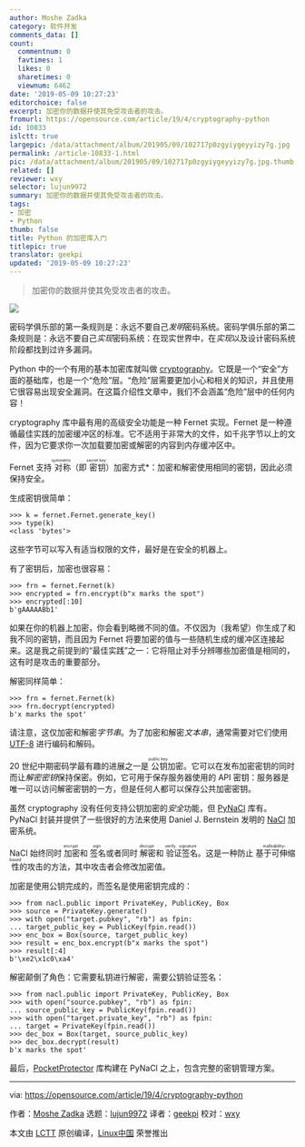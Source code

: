 ```yaml
---
author: Moshe Zadka
category: 软件开发
comments_data: []
count:
  commentnum: 0
  favtimes: 1
  likes: 0
  sharetimes: 0
  viewnum: 6462
date: '2019-05-09 10:27:23'
editorchoice: false
excerpt: 加密你的数据并使其免受攻击者的攻击。
fromurl: https://opensource.com/article/19/4/cryptography-python
id: 10833
islctt: true
largepic: /data/attachment/album/201905/09/102717p0zgyiygeyyizy7g.jpg
permalink: /article-10833-1.html
pic: /data/attachment/album/201905/09/102717p0zgyiygeyyizy7g.jpg.thumb.jpg
related: []
reviewer: wxy
selector: lujun9972
summary: 加密你的数据并使其免受攻击者的攻击。
tags:
- 加密
- Python
thumb: false
title: Python 的加密库入门
titlepic: true
translator: geekpi
updated: '2019-05-09 10:27:23'
---
```



> 
> 加密你的数据并使其免受攻击者的攻击。
> 
> 
> 


![](/data/attachment/album/201905/09/102717p0zgyiygeyyizy7g.jpg)


密码学俱乐部的第一条规则是：永远不要自己*发明*密码系统。密码学俱乐部的第二条规则是：永远不要自己*实现*密码系统：在现实世界中，在*实现*以及设计密码系统阶段都找到过许多漏洞。


Python 中的一个有用的基本加密库就叫做 [cryptography](https://cryptography.io/en/latest/)。它既是一个“安全”方面的基础库，也是一个“危险”层。“危险”层需要更加小心和相关的知识，并且使用它很容易出现安全漏洞。在这篇介绍性文章中，我们不会涵盖“危险”层中的任何内容！


cryptography 库中最有用的高级安全功能是一种 Fernet 实现。Fernet 是一种遵循最佳实践的加密缓冲区的标准。它不适用于非常大的文件，如千兆字节以上的文件，因为它要求你一次加载要加密或解密的内容到内存缓冲区中。


Fernet 支持<ruby> 对称 <rt>  symmetric </rt></ruby>（即<ruby> 密钥 <rt>  secret key </rt></ruby>）加密方式\*：加密和解密使用相同的密钥，因此必须保持安全。


生成密钥很简单：



```
>>> k = fernet.Fernet.generate_key()
>>> type(k)
<class 'bytes'>
```

这些字节可以写入有适当权限的文件，最好是在安全的机器上。


有了密钥后，加密也很容易：



```
>>> frn = fernet.Fernet(k)
>>> encrypted = frn.encrypt(b"x marks the spot")
>>> encrypted[:10]
b'gAAAAABb1'
```

如果在你的机器上加密，你会看到略微不同的值。不仅因为（我希望）你生成了和我不同的密钥，而且因为 Fernet 将要加密的值与一些随机生成的缓冲区连接起来。这是我之前提到的“最佳实践”之一：它将阻止对手分辨哪些加密值是相同的，这有时是攻击的重要部分。


解密同样简单：



```
>>> frn = fernet.Fernet(k)
>>> frn.decrypt(encrypted)
b'x marks the spot'
```

请注意，这仅加密和解密*字节串*。为了加密和解密*文本串*，通常需要对它们使用 [UTF-8](https://en.wikipedia.org/wiki/UTF-8) 进行编码和解码。


20 世纪中期密码学最有趣的进展之一是<ruby> 公钥 <rt>  public key </rt></ruby>加密。它可以在发布加密密钥的同时而让*解密密钥*保持保密。例如，它可用于保存服务器使用的 API 密钥：服务器是唯一可以访问解密密钥的一方，但是任何人都可以保存公共加密密钥。


虽然 cryptography 没有任何支持公钥加密的*安全*功能，但 [PyNaCl](https://pynacl.readthedocs.io/en/stable/) 库有。PyNaCl 封装并提供了一些很好的方法来使用 Daniel J. Bernstein 发明的 [NaCl](https://nacl.cr.yp.to/) 加密系统。


NaCl 始终同时<ruby> 加密 <rt>  encrypt </rt></ruby>和<ruby> 签名 <rt>  sign </rt></ruby>或者同时<ruby> 解密 <rt>  decrypt </rt></ruby>和<ruby> 验证签名 <rt>  verify signature </rt></ruby>。这是一种防止<ruby> 基于可伸缩性 <rt>  malleability-based </rt></ruby>的攻击的方法，其中攻击者会修改加密值。


加密是使用公钥完成的，而签名是使用密钥完成的：



```
>>> from nacl.public import PrivateKey, PublicKey, Box
>>> source = PrivateKey.generate()
>>> with open("target.pubkey", "rb") as fpin:
... target_public_key = PublicKey(fpin.read())
>>> enc_box = Box(source, target_public_key)
>>> result = enc_box.encrypt(b"x marks the spot")
>>> result[:4]
b'\xe2\x1c0\xa4'
```

解密颠倒了角色：它需要私钥进行解密，需要公钥验证签名：



```
>>> from nacl.public import PrivateKey, PublicKey, Box
>>> with open("source.pubkey", "rb") as fpin:
... source_public_key = PublicKey(fpin.read())
>>> with open("target.private_key", "rb") as fpin:
... target = PrivateKey(fpin.read())
>>> dec_box = Box(target, source_public_key)
>>> dec_box.decrypt(result)
b'x marks the spot'
```

最后，[PocketProtector](https://github.com/SimpleLegal/pocket_protector/blob/master/USER_GUIDE.md) 库构建在 PyNaCl 之上，包含完整的密钥管理方案。




---


via: <https://opensource.com/article/19/4/cryptography-python>


作者：[Moshe Zadka](https://opensource.com/users/moshez) 选题：[lujun9972](https://github.com/lujun9972) 译者：[geekpi](https://github.com/geekpi) 校对：[wxy](https://github.com/wxy)


本文由 [LCTT](https://github.com/LCTT/TranslateProject) 原创编译，[Linux中国](https://linux.cn/) 荣誉推出